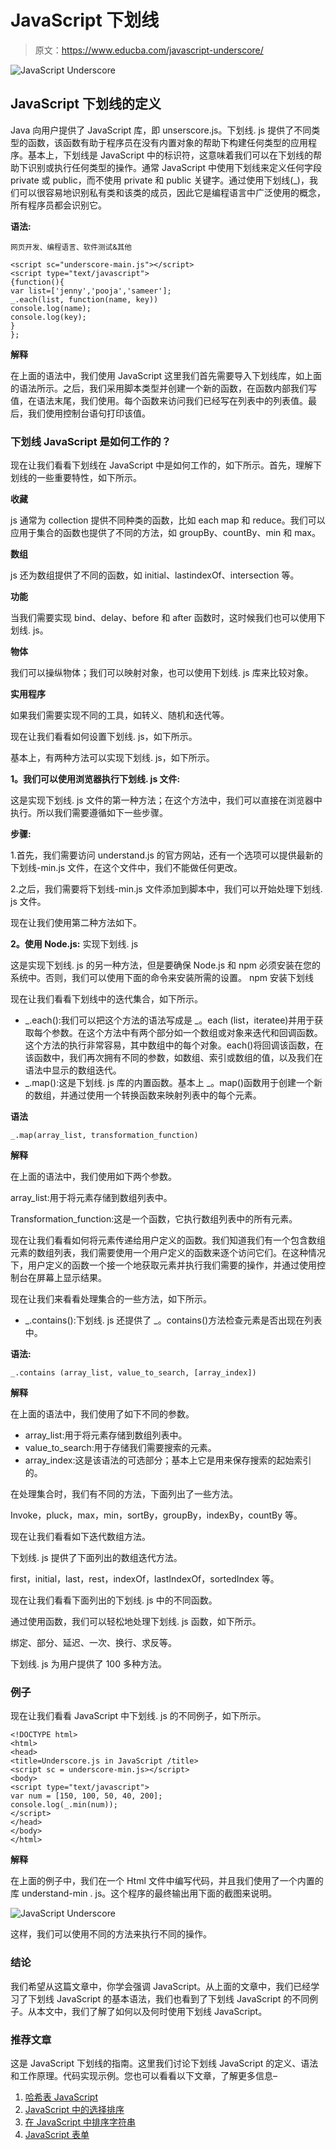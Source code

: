# JavaScript 下划线

> 原文：<https://www.educba.com/javascript-underscore/>

![JavaScript Underscore](img/9a0483f20bbb7915a057f09541fed7c5.png)



## JavaScript 下划线的定义

Java 向用户提供了 JavaScript 库，即 unserscore.js。下划线. js 提供了不同类型的函数，该函数有助于程序员在没有内置对象的帮助下构建任何类型的应用程序。基本上，下划线是 JavaScript 中的标识符，这意味着我们可以在下划线的帮助下识别或执行任何类型的操作。通常 JavaScript 中使用下划线来定义任何字段 private 或 public，而不使用 private 和 public 关键字。通过使用下划线(_)，我们可以很容易地识别私有类和该类的成员，因此它是编程语言中广泛使用的概念，所有程序员都会识别它。

**语法:**

<small>网页开发、编程语言、软件测试&其他</small>

```
<script sc="underscore-main.js"></script>
<script type="text/javascript">
{function(){
var list=['jenny','pooja','sameer'];
_.each(list, function(name, key))
console.log(name);
console.log(key);
}
};
```

**解释**

在上面的语法中，我们使用 JavaScript 这里我们首先需要导入下划线库，如上面的语法所示。之后，我们采用脚本类型并创建一个新的函数，在函数内部我们写值，在语法末尾，我们使用。每个函数来访问我们已经写在列表中的列表值。最后，我们使用控制台语句打印该值。

### 下划线 JavaScript 是如何工作的？

现在让我们看看下划线在 JavaScript 中是如何工作的，如下所示。首先，理解下划线的一些重要特性，如下所示。

**收藏**

js 通常为 collection 提供不同种类的函数，比如 each map 和 reduce。我们可以应用于集合的函数也提供了不同的方法，如 groupBy、countBy、min 和 max。

**数组**

js 还为数组提供了不同的函数，如 initial、lastindexOf、intersection 等。

**功能**

当我们需要实现 bind、delay、before 和 after 函数时，这时候我们也可以使用下划线. js。

**物体**

我们可以操纵物体；我们可以映射对象，也可以使用下划线. js 库来比较对象。

**实用程序**

如果我们需要实现不同的工具，如转义、随机和迭代等。

现在让我们看看如何设置下划线. js，如下所示。

基本上，有两种方法可以实现下划线. js，如下所示。

**1。我们可以使用浏览器执行下划线. js 文件:**

这是实现下划线. js 文件的第一种方法；在这个方法中，我们可以直接在浏览器中执行。所以我们需要遵循如下一些步骤。

**步骤:**

1.首先，我们需要访问 understand.js 的官方网站，还有一个选项可以提供最新的下划线-min.js 文件，在这个文件中，我们不能做任何更改。

2.之后，我们需要将下划线-min.js 文件添加到脚本中，我们可以开始处理下划线. js 文件。

现在让我们使用第二种方法如下。

**2。使用 Node.js:** 实现下划线. js

这是实现下划线. js 的另一种方法，但是要确保 Node.js 和 npm 必须安装在您的系统中。否则，我们可以使用下面的命令来安装所需的设置。
npm 安装下划线

现在让我们看看下划线中的迭代集合，如下所示。

*   _.each():我们可以把这个方法的语法写成是 _。each (list，iteratee)并用于获取每个参数。在这个方法中有两个部分如一个数组或对象来迭代和回调函数。这个方法的执行非常容易，其中数组中的每个对象。each()将回调该函数，在该函数中，我们再次拥有不同的参数，如数组、索引或数组的值，以及我们在语法中显示的数组迭代。
*   _.map():这是下划线. js 库的内置函数。基本上 _。map()函数用于创建一个新的数组，并通过使用一个转换函数来映射列表中的每个元素。

**语法**

```
_.map(array_list, transformation_function)
```

**解释**

在上面的语法中，我们使用如下两个参数。

array_list:用于将元素存储到数组列表中。

Transformation_function:这是一个函数，它执行数组列表中的所有元素。

现在让我们看看如何将元素传递给用户定义的函数。我们知道我们有一个包含数组元素的数组列表，我们需要使用一个用户定义的函数来逐个访问它们。在这种情况下，用户定义的函数一个接一个地获取元素并执行我们需要的操作，并通过使用控制台在屏幕上显示结果。

现在让我们来看看处理集合的一些方法，如下所示。

*   _.contains():下划线. js 还提供了 _。contains()方法检查元素是否出现在列表中。

**语法:**

`_.contains (array_list, value_to_search, [array_index])`

**解释**

在上面的语法中，我们使用了如下不同的参数。

*   array_list:用于将元素存储到数组列表中。
*   value_to_search:用于存储我们需要搜索的元素。
*   array_index:这是该语法的可选部分；基本上它是用来保存搜索的起始索引的。

在处理集合时，我们有不同的方法，下面列出了一些方法。

Invoke，pluck，max，min，sortBy，groupBy，indexBy，countBy 等。

现在让我们看看如下迭代数组方法。

下划线. js 提供了下面列出的数组迭代方法。

first，initial，last，rest，indexOf，lastIndexOf，sortedIndex 等。

现在让我们看看下面列出的下划线. js 中的不同函数。

通过使用函数，我们可以轻松地处理下划线. js 函数，如下所示。

绑定、部分、延迟、一次、换行、求反等。

下划线. js 为用户提供了 100 多种方法。

### 例子

现在让我们看看 JavaScript 中下划线. js 的不同例子，如下所示。

```
<!DOCTYPE html>
<html>
<head>
<title=Underscore.js in JavaScript /title>
<script sc = underscore-min.js></script>
<body>
<script type="text/javascript">
var num = [150, 100, 50, 40, 200];
console.log(_.min(num));
</script>
</head>
</body>
</html>
```

**解释**

在上面的例子中，我们在一个 Html 文件中编写代码，并且我们使用了一个内置的库 understand-min . js。这个程序的最终输出用下面的截图来说明。

![JavaScript Underscore](img/f713cd0813918cd03fbf7797ce8655b5.png)



这样，我们可以使用不同的方法来执行不同的操作。

### 结论

我们希望从这篇文章中，你学会强调 JavaScript。从上面的文章中，我们已经学习了下划线 JavaScript 的基本语法，我们也看到了下划线 JavaScript 的不同例子。从本文中，我们了解了如何以及何时使用下划线 JavaScript。

### 推荐文章

这是 JavaScript 下划线的指南。这里我们讨论下划线 JavaScript 的定义、语法和工作原理。代码实现示例。您也可以看看以下文章，了解更多信息–

1.  [哈希表 JavaScript](https://www.educba.com/hash-table-javascript/)
2.  [JavaScript 中的选择排序](https://www.educba.com/selection-sort-in-javascript/)
3.  [在 JavaScript 中排序字符串](https://www.educba.com/sort-string-in-javascript/)
4.  [JavaScript 表单](https://www.educba.com/javascript-modulo/)





